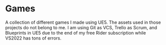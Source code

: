 # Games

A collection of different games I made using UE5. The assets used in those projects do not belong to me. I am using Git as VCS, Trello as Scrum, and Blueprints in UE5 due to the end of my free Rider subscription while VS2022 has tons of errors.